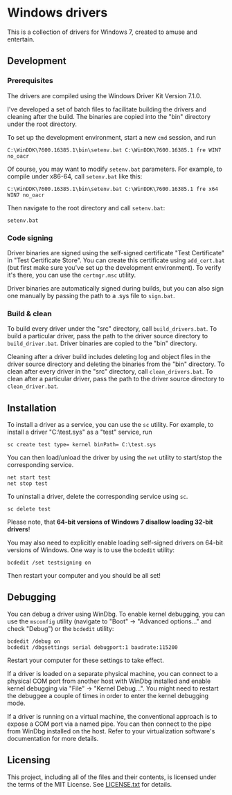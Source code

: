 # Windows drivers

This is a collection of drivers for Windows 7, created to amuse and entertain.

## Development

### Prerequisites

The drivers are compiled using the Windows Driver Kit Version 7.1.0.

I've developed a set of batch files to facilitate building the drivers and
cleaning after the build.
The binaries are copied into the "bin" directory under the root directory.

To set up the development environment, start a new `cmd` session, and run

    C:\WinDDK\7600.16385.1\bin\setenv.bat C:\WinDDK\7600.16385.1 fre WIN7 no_oacr

Of course, you may want to modify `setenv.bat` parameters.
For example, to compile under x86-64, call `setenv.bat` like this:

    C:\WinDDK\7600.16385.1\bin\setenv.bat C:\WinDDK\7600.16385.1 fre x64 WIN7 no_oacr

Then navigate to the root directory and call `setenv.bat`:

    setenv.bat

### Code signing

Driver binaries are signed using the self-signed certificate "Test Certificate"
in "Test Certificate Store".
You can create this certificate using `add_cert.bat` (but first make sure
you've set up the development environment).
To verify it's there, you can use the `certmgr.msc` utility.

Driver binaries are automatically signed during builds, but you can also sign
one manually by passing the path to a .sys file to `sign.bat`.

### Build & clean

To build every driver under the "src" directory, call `build_drivers.bat`.
To build a particular driver, pass the path to the driver source directory to
`build_driver.bat`.
Driver binaries are copied to the "bin" directory.

Cleaning after a driver build includes deleting log and object files in the
driver source directory and deleting the binaries from the "bin" directory.
To clean after every driver in the "src" directory, call `clean_drivers.bat`.
To clean after a particular driver, pass the path to the driver source
directory to `clean_driver.bat`.

## Installation

To install a driver as a service, you can use the `sc` utility.
For example, to install a driver "C:\test.sys" as a "test" service, run

    sc create test type= kernel binPath= C:\test.sys

You can then load/unload the driver by using the `net` utility to start/stop
the corresponding service.

    net start test
    net stop test

To uninstall a driver, delete the corresponding service using `sc`.

    sc delete test

Please note, that **64-bit versions of Windows 7 disallow loading 32-bit
drivers**!

You may also need to explicitly enable loading self-signed drivers on 64-bit
versions of Windows.
One way is to use the `bcdedit` utility:

    bcdedit /set testsigning on

Then restart your computer and you should be all set!

## Debugging

You can debug a driver using WinDbg.
To enable kernel debugging, you can use the `msconfig` utility (navigate to
"Boot" -> "Advanced options..." and check "Debug") or the `bcdedit` utility:

    bcdedit /debug on
    bcdedit /dbgsettings serial debugport:1 baudrate:115200

Restart your computer for these settings to take effect.

If a driver is loaded on a separate physical machine, you can connect to a
physical COM port from another host with WinDbg installed and enable kernel
debugging via "File" -> "Kernel Debug...".
You might need to restart the debuggee a couple of times in order to enter the
kernel debugging mode.

If a driver is running on a virtual machine, the conventional approach is to
expose a COM port via a named pipe.
You can then connect to the pipe from WinDbg installed on the host.
Refer to your virtualization software's documentation for more details.

## Licensing

This project, including all of the files and their contents, is licensed under
the terms of the MIT License.
See [LICENSE.txt](LICENSE.txt) for details.
